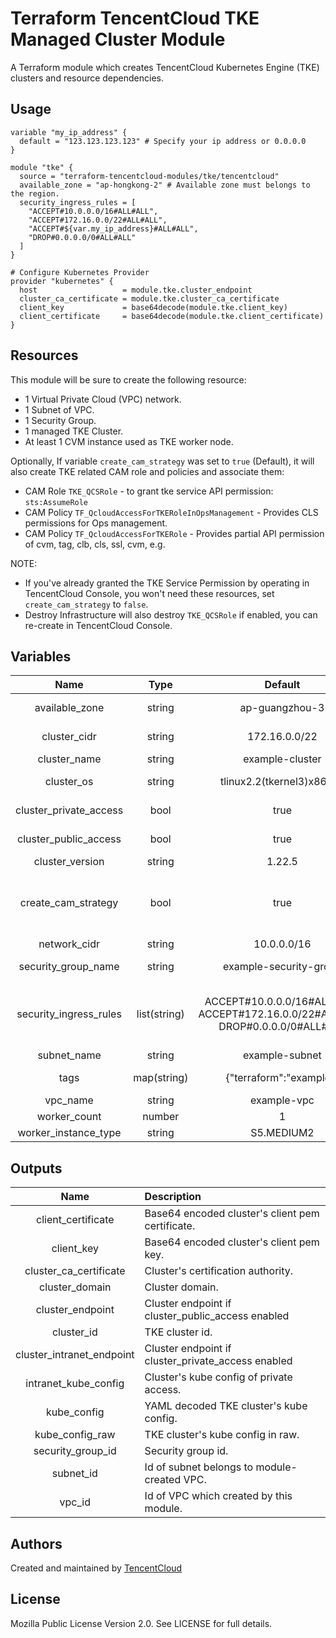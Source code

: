 # Terraform TencentCloud TKE Managed Cluster Module

A Terraform module which creates TencentCloud Kubernetes Engine (TKE) clusters and resource dependencies.

## Usage

```hcl
variable "my_ip_address" {
  default = "123.123.123.123" # Specify your ip address or 0.0.0.0
}

module "tke" {
  source = "terraform-tencentcloud-modules/tke/tencentcloud"
  available_zone = "ap-hongkong-2" # Available zone must belongs to the region.
  security_ingress_rules = [
    "ACCEPT#10.0.0.0/16#ALL#ALL",
    "ACCEPT#172.16.0.0/22#ALL#ALL",
    "ACCEPT#${var.my_ip_address}#ALL#ALL",
    "DROP#0.0.0.0/0#ALL#ALL"
  ]
}

# Configure Kubernetes Provider
provider "kubernetes" {
  host                   = module.tke.cluster_endpoint
  cluster_ca_certificate = module.tke.cluster_ca_certificate
  client_key             = base64decode(module.tke.client_key)
  client_certificate     = base64decode(module.tke.client_certificate)
}
```

## Resources
This module will be sure to create the following resource:

- 1 Virtual Private Cloud (VPC) network.
- 1 Subnet of VPC.
- 1 Security Group.
- 1 managed TKE Cluster.
- At least 1 CVM instance used as TKE worker node.

Optionally, If variable `create_cam_strategy` was set to `true` (Default), it will also create TKE related CAM role and policies and associate them:

- CAM Role `TKE_QCSRole` - to grant tke service API permission: `sts:AssumeRole`
- CAM Policy `TF_QcloudAccessForTKERoleInOpsManagement` - Provides CLS permissions for Ops management.
- CAM Policy `TF_QcloudAccessForTKERole` - Provides partial API permission of cvm, tag, clb, cls, ssl, cvm, e.g.

NOTE: 
- If you've already granted the TKE Service Permission by operating in TencentCloud Console, you won't need these resources, set `create_cam_strategy` to `false`.
- Destroy Infrastructure will also destroy `TKE_QCSRole` if enabled, you can re-create in TencentCloud Console.

## Variables

|Name|Type|Default|Description|
|:---:|:---:|:---:|:---|
|available_zone|string|ap-guangzhou-3|Specify available zone of VPC subnet and TKE nodes.|
|cluster_cidr|string|172.16.0.0/22|Cluster cidr, conflicts with its subnet.|
|cluster_name|string|example-cluster|TKE managed cluster name.|
|cluster_os|string|tlinux2.2(tkernel3)x86_64|Cluster operation system image name.|
|cluster_private_access|bool|true|Specify whether to open cluster private access.|
|cluster_public_access|bool|true|Specify whether to open cluster public access.|
|cluster_version|string|1.22.5|Cluster kubernetes version.|
|create_cam_strategy|bool|true|Specify whether to create CAM role and relative TKE essential policy. Set to false if you've enable by using TencentCloud Console.|
|network_cidr|string|10.0.0.0/16|Specify VPC and subnet CIDR.|
|security_group_name|string|example-security-group|Specify custom Security Group Name.|
|security_ingress_rules|list(string)|ACCEPT#10.0.0.0/16#ALL#ALL, ACCEPT#172.16.0.0/22#ALL#ALL, DROP#0.0.0.0/0#ALL#ALL|Specify public access policy. You can optionally use simple ["ACCEPT#0.0.0.0/0#ALL#ALL"] to allow all public access (not recommended).|
|subnet_name|string|example-subnet|Specify custom Subnet Name.|
|tags|map(string)|{"terraform":"example"}|Tagged for all associated resource of this module.|
|vpc_name|string|example-vpc|Specify custom VPC Name.|
|worker_count|number|1|Specify node count.|
|worker_instance_type|string|S5.MEDIUM2|Cluster node instance type.|

## Outputs
|Name|Description|
|:---:|:---|
|client_certificate|Base64 encoded cluster's client pem certificate.|
|client_key|Base64 encoded cluster's client pem key.|
|cluster_ca_certificate|Cluster's certification authority.|
|cluster_domain|Cluster domain.|
|cluster_endpoint|Cluster endpoint if cluster_public_access enabled|
|cluster_id|TKE cluster id.|
|cluster_intranet_endpoint|Cluster endpoint if cluster_private_access enabled|
|intranet_kube_config|Cluster's kube config of private access.|
|kube_config|YAML decoded TKE cluster's kube config.|
|kube_config_raw|TKE cluster's kube config in raw.|
|security_group_id|Security group id.|
|subnet_id|Id of subnet belongs to module-created VPC.|
|vpc_id|Id of VPC which created by this module.|


## Authors

Created and maintained by [TencentCloud](https://github.com/terraform-tencentcloud-modules/terraform-tencentcloud-vpc)

## License

Mozilla Public License Version 2.0.
See LICENSE for full details.
